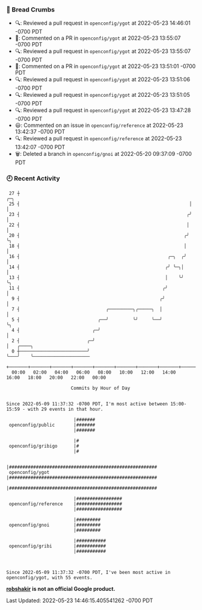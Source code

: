### 🍞 Bread Crumbs

 * 🔍: Reviewed a pull request in  `openconfig/ygot` at 2022-05-23 14:46:01 -0700 PDT
 * 💬: Commented on a PR in  `openconfig/ygot` at 2022-05-23 13:55:07 -0700 PDT
 * 🔍: Reviewed a pull request in  `openconfig/ygot` at 2022-05-23 13:55:07 -0700 PDT
 * 💬: Commented on a PR in  `openconfig/ygot` at 2022-05-23 13:51:01 -0700 PDT
 * 🔍: Reviewed a pull request in  `openconfig/ygot` at 2022-05-23 13:51:06 -0700 PDT
 * 🔍: Reviewed a pull request in  `openconfig/ygot` at 2022-05-23 13:51:05 -0700 PDT
 * 🔍: Reviewed a pull request in  `openconfig/ygot` at 2022-05-23 13:47:28 -0700 PDT
 * 😃: Commented on an issue in `openconfig/reference` at 2022-05-23 13:42:37 -0700 PDT
 * 🔍: Reviewed a pull request in  `openconfig/reference` at 2022-05-23 13:42:07 -0700 PDT
 * 🗑: Deleted a branch in `openconfig/gnoi` at 2022-05-20 09:37:09 -0700 PDT

### 🕘 Recent Activity
```
 27 ┼                                                               ╭─╮
 25 ┤                                                               │ │
 23 ┤                                                              ╭╯ │
 22 ┤                                                              │  │
 20 ┤                                                             ╭╯  ╰╮
 18 ┤                                                             │    │
 16 ┤                                                       ╭─╮  ╭╯    │
 14 ┤                                                      ╭╯ ╰─╮│     │
 13 ┤                                                      │    ╰╯     ╰╮
 11 ┤                                                     ╭╯            │
  9 ┤                                                    ╭╯             │
  7 ┤                                ╭─────────╮╭─────╮  │              │
  5 ┤                             ╭──╯         ╰╯     ╰──╯              ╰╮
  4 ┤                           ╭─╯                                      │
  2 ┤                         ╭─╯                                        │   ╭────╮
  0 ┼─────────────────────────╯                                          ╰───╯    ╰─────────────────────
    +───────+───────+───────+───────+───────+───────+───────+───────+───────+───────+───────+───────+────
  00:00   02:00   04:00   06:00   08:00   10:00   12:00   14:00   16:00   18:00   20:00   22:00   00:00   

						Commits by Hour of Day


Since 2022-05-09 11:37:32 -0700 PDT, I'm most active between 15:00-15:59 - with 29 events in that hour.

```



```
                         |#######
 openconfig/public       |#######
                         |#######

                         |#
 openconfig/gribigo      |#
                         |#

                         |#######################################################
 openconfig/ygot         |#######################################################
                         |#######################################################

                         |#################
 openconfig/reference    |#################
                         |#################

                         |#########
 openconfig/gnoi         |#########
                         |#########

                         |###########
 openconfig/gribi        |###########
                         |###########



Since 2022-05-09 11:37:32 -0700 PDT, I've been most active in openconfig/ygot, with 55 events.

```
**[robshakir](mailto:robjs@google.com) is not an official Google product.**  


Last Updated: 2022-05-23 14:46:15.405541262 -0700 PDT
